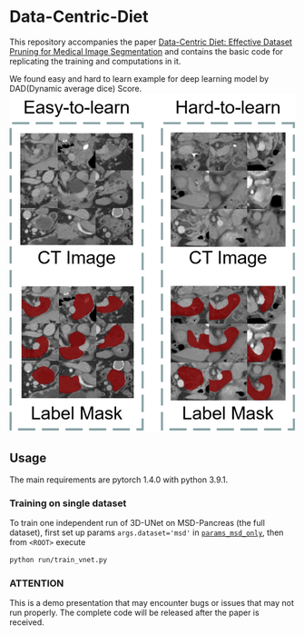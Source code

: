 # Data-Centric-Diet


This repository accompanies the paper [Data-Centric Diet: Effective Dataset Pruning for Medical Image Segmentation](TODO) and contains the basic code for replicating the training and computations in it.


We found easy and hard to learn example for deep learning model by DAD(Dynamic average dice) Score.
![image](picture/easy_and_hard.png)

## Usage
The main requirements are pytorch 1.4.0 with python 3.9.1.

### Training on single dataset
To train one independent run of 3D-UNet on MSD-Pancreas (the full dataset), first set up params `args.dataset='msd'` in [`params_msd_only`](params/params_msd_only), then from `<ROOT>` execute

```sh
python run/train_vnet.py 
```

### ATTENTION
This is a demo presentation that may encounter bugs or issues that may not run properly. The complete code will be released after the paper is received.


